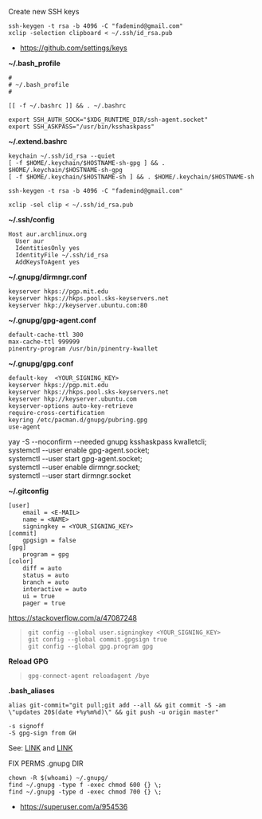 Create new SSH keys
```
ssh-keygen -t rsa -b 4096 -C "fademind@gmail.com"
xclip -selection clipboard < ~/.ssh/id_rsa.pub
```

- https://github.com/settings/keys


**~/.bash_profile**
```
#
# ~/.bash_profile
#

[[ -f ~/.bashrc ]] && . ~/.bashrc

export SSH_AUTH_SOCK="$XDG_RUNTIME_DIR/ssh-agent.socket"
export SSH_ASKPASS="/usr/bin/ksshaskpass"
```

**~/.extend.bashrc**
```
keychain ~/.ssh/id_rsa --quiet
[ -f $HOME/.keychain/$HOSTNAME-sh-gpg ] && . $HOME/.keychain/$HOSTNAME-sh-gpg
[ -f $HOME/.keychain/$HOSTNAME-sh ] && . $HOME/.keychain/$HOSTNAME-sh
```

```
ssh-keygen -t rsa -b 4096 -C "fademind@gmail.com"
```
```
xclip -sel clip < ~/.ssh/id_rsa.pub
```

**~/.ssh/config**
```
Host aur.archlinux.org
  User aur
  IdentitiesOnly yes
  IdentityFile ~/.ssh/id_rsa
  AddKeysToAgent yes 
```

**~/.gnupg/dirmngr.conf**
```
keyserver hkps://pgp.mit.edu
keyserver hkps://hkps.pool.sks-keyservers.net
keyserver hkp://keyserver.ubuntu.com:80
```

**~/.gnupg/gpg-agent.conf**
```
default-cache-ttl 300
max-cache-ttl 999999
pinentry-program /usr/bin/pinentry-kwallet
```

**~/.gnupg/gpg.conf**
```
default-key  <YOUR_SIGNING_KEY>
keyserver hkps://pgp.mit.edu
keyserver hkps://hkps.pool.sks-keyservers.net
keyserver hkp://keyserver.ubuntu.com
keyserver-options auto-key-retrieve
require-cross-certification
keyring /etc/pacman.d/gnupg/pubring.gpg
use-agent
```

yay -S  --noconfirm --needed gnupg ksshaskpass kwalletcli;\
systemctl --user enable gpg-agent.socket;\
systemctl --user start gpg-agent.socket;\
systemctl --user enable dirmngr.socket;\
systemctl --user start dirmngr.socket

**~/.gitconfig**
```
[user]
	email = <E-MAIL>
	name = <NAME>
	signingkey = <YOUR_SIGNING_KEY>
[commit]
	gpgsign = false
[gpg]
    program = gpg
[color]
    diff = auto
    status = auto
    branch = auto
    interactive = auto
    ui = true
    pager = true

```

https://stackoverflow.com/a/47087248
> `git config --global user.signingkey <YOUR_SIGNING_KEY>`<br/>
> `git config --global commit.gpgsign true`<br/>
> `git config --global gpg.program gpg`<br/>

**Reload GPG**
> `gpg-connect-agent reloadagent /bye`<br/>

**.bash_aliases**
```
alias git-commit="git pull;git add --all && git commit -S -am \"updates 20$(date +%y%m%d)\" && git push -u origin master"
```

```
-s signoff
-S gpg-sign from GH
```

See: [LINK](https://help.github.com/articles/signing-commits-using-gpg/) and [LINK](https://git-scm.com/book/be/v2/Git-Tools-Signing-Your-Work)

FIX PERMS .gnupg DIR

```
chown -R $(whoami) ~/.gnupg/
find ~/.gnupg -type f -exec chmod 600 {} \;
find ~/.gnupg -type d -exec chmod 700 {} \;
```

- https://superuser.com/a/954536

